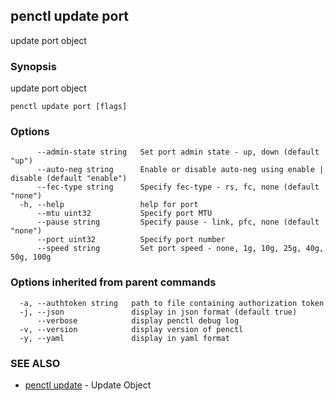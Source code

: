 ## penctl update port

update port object

### Synopsis


update port object

```
penctl update port [flags]
```

### Options

```
      --admin-state string   Set port admin state - up, down (default "up")
      --auto-neg string      Enable or disable auto-neg using enable | disable (default "enable")
      --fec-type string      Specify fec-type - rs, fc, none (default "none")
  -h, --help                 help for port
      --mtu uint32           Specify port MTU
      --pause string         Specify pause - link, pfc, none (default "none")
      --port uint32          Specify port number
      --speed string         Set port speed - none, 1g, 10g, 25g, 40g, 50g, 100g
```

### Options inherited from parent commands

```
  -a, --authtoken string   path to file containing authorization token
  -j, --json               display in json format (default true)
      --verbose            display penctl debug log
  -v, --version            display version of penctl
  -y, --yaml               display in yaml format
```

### SEE ALSO
* [penctl update](penctl_update.md)	 - Update Object

